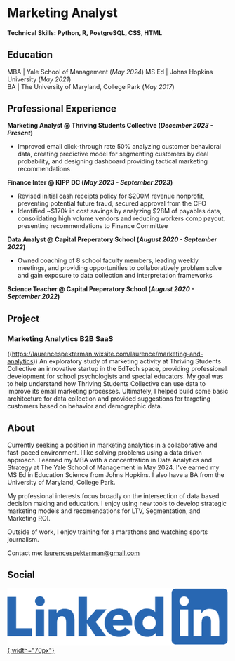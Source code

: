 # Marketing Analyst

#### Technical Skills: Python, R, PostgreSQL, CSS, HTML

## Education
MBA   | Yale School of Management                (_May 2024_)
MS Ed | Johns Hopkins University                 (_May 2021_)       		
BA    | The University of Maryland, College Park (_May 2017_)



## Professional Experience
**Marketing Analyst @ Thriving Students Collective (_December 2023 - Present_)**
-  Improved email click-through rate 50% analyzing customer behavioral data, creating predictive model for segmenting customers by deal probability, and designing dashboard providing tactical marketing recommendations

**Finance Inter @ KIPP DC (_May 2023 - September 2023_)** 	
- Revised initial cash receipts policy for $200M revenue nonprofit, preventing potential future fraud, secured approval from the CFO
- Identified ~$170k in cost savings by analyzing $28M of payables data, consolidating high volume vendors and reducing workers comp payout, presenting recommendations to Finance Committee

**Data Analyst @ Capital Preperatory School (_August 2020 - September 2022_)**
- Owned coaching of 8 school faculty members, leading weekly meetings, and providing opportunities to collaboratively problem solve and gain exposure to data collection and interpretation frameworks 

**Science Teacher @ Capital Preperatory School (_August 2020 - September 2022_)**

## Project
### Marketing Analytics B2B SaaS
((https://laurencespekterman.wixsite.com/laurence/marketing-and-analytics))
An exploratory study of marketing activity at Thriving Students Collective an innovative startup in the EdTech space, providing professional development for school psychologists and special educators. My goal was to help understand how Thriving Students Collective can use data to improve its email marketing processes. Ultimately, I helped build some basic architecture for data collection and provided suggestions for targeting customers based on behavior and demographic data.


## About
Currently seeking a position in marketing analytics in a collaborative and fast-paced environment. I like solving problems using a data driven approach. I earned my MBA with a concentration in Data Analytics and Strategy at The Yale School of Management in May 2024. I've earned my MS Ed in Education Science from Johns Hopkins. I also have a BA from the University of Maryland, College Park.

My professional interests focus broadly on the intersection of data based decision making and education. I enjoy using new tools to develop strategic marketing models and recomendations for LTV, Segmentation, and Marketing ROI.

Outside of work, I enjoy training for a marathons and watching sports journalism.

Contact me:
laurencespekterman@gmail.com


## Social
[![Linkedin](/assets:img/Linkedin-logo-png.png){:width="70px"}](https://www.linkedin.com/in/laurence-spekterman-7601a7153/)

